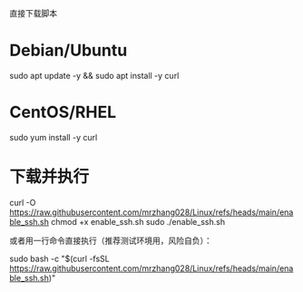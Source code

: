 直接下载脚本
# Debian/Ubuntu
sudo apt update -y && sudo apt install -y curl
# CentOS/RHEL
sudo yum install -y curl

# 下载并执行
curl -O https://raw.githubusercontent.com/mrzhang028/Linux/refs/heads/main/enable_ssh.sh
chmod +x enable_ssh.sh
sudo ./enable_ssh.sh


或者用一行命令直接执行（推荐测试环境用，风险自负）：

sudo bash -c "$(curl -fsSL https://raw.githubusercontent.com/mrzhang028/Linux/refs/heads/main/enable_ssh.sh)"
